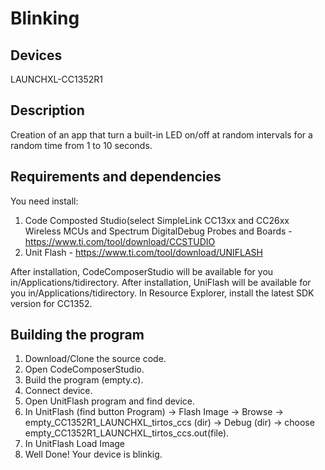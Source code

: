 # Blinking

## Devices

LAUNCHXL-CC1352R1

## Description

Creation of an app that turn a built-in LED on/off at random intervals for a random time from 1 to 10 seconds.

## Requirements and dependencies

You need install:

1. Code Composted Studio(select SimpleLink CC13xx and CC26xx Wireless MCUs and Spectrum DigitalDebug Probes and Boards -
https://www.ti.com/tool/download/CCSTUDIO
2. Unit Flash - https://www.ti.com/tool/download/UNIFLASH

After installation, CodeComposerStudio will be available for you in/Applications/tidirectory.
After installation, UniFlash will be available for you in/Applications/tidirectory.
In Resource Explorer, install the latest SDK version for CC1352.

## Building the program

1. Download/Clone the source code. 
2. Open CodeComposerStudio.
3. Build the program (empty.c).
4. Connect device.
5. Open UnitFlash program and find device.
6. In UnitFlash (find button Program) -> Flash Image -> Browse -> empty_CC1352R1_LAUNCHXL_tirtos_ccs (dir) -> Debug (dir) -> choose
empty_CC1352R1_LAUNCHXL_tirtos_ccs.out(file).
7. In UnitFlash Load Image
8. Well Done! Your device is blinkig.
